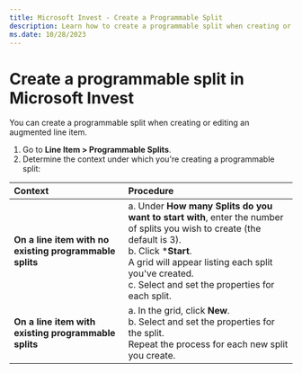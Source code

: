 ```yaml
---
title: Microsoft Invest - Create a Programmable Split
description: Learn how to create a programmable split when creating or editing an augmented line item.
ms.date: 10/28/2023
---
```



# Create a programmable split in Microsoft Invest

You can create a programmable split when creating or editing an augmented line item.

1. Go to **Line Item \>  Programmable Splits**.
1. Determine the context under which you're
    creating a programmable split:

| Context | Procedure |
|:---|:---|
| **On a line item with no existing programmable splits** | a. Under **How many Splits do you want to start with**, enter the number of splits you wish to create (the default is 3).<br> b. Click ***Start**.<br> A grid will appear listing each split you've created.<br> c. Select and set the properties for each split. |
| **On a line item with existing programmable splits** | a. In the grid, click **New**.<br> b. Select and set the properties for the split.<br> Repeat the process for each new split you create. |
